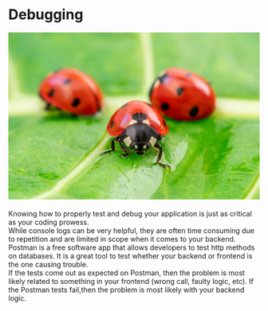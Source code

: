 # Debugging
![app.js file](https://github.com/scott5Tots/react-starter-app/blob/main/debugging/assets/Ladybug.JPG)<br><br>
Knowing how to properly test and debug your application is just as critical as your coding prowess. <br>
While console logs can be very helpful, they are often time consuming due to repetition and are limited in scope when it comes to your backend. Postman is a free software app that allows developers to test http methods on databases. It is a great tool to test whether your backend or frontend is the one causing trouble. <br>
If the tests come out as expected on Postman, then the problem is most likely related to something in your frontend (wrong call, faulty logic, etc). If the Postman tests fail,then the problem is most likely with your backend logic.
